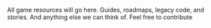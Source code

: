 All game resources will go here. Guides, roadmaps, legacy code, and stories.
And anything else we can think of. 
Feel free to contribute